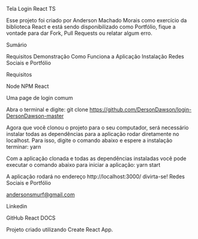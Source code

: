Tela Login React TS

Esse projeto foi criado por Anderson Machado Morais como exercício da biblioteca React e está sendo disponibilizado como Portfólio, fique a vontade para dar Fork, Pull Requests ou relatar algum erro.

Sumário

Requisitos
Demonstração
Como Funciona a Aplicação
Instalação
Redes Sociais e Portfólio

Requisitos

Node
NPM
React



Uma page de login comum

Abra o terminal e digite: git clone https://github.com/DersonDawson/login-DersonDawson-master

Agora que você clonou o projeto para o seu computador, será necessário instalar todas as dependências para a aplicação rodar diretamente no localhost. Para isso, digite o comando abaixo e espere a instalação terminar: yarn

Com a aplicação clonada e todas as dependências instaladas você pode executar o comando abaixo para iniciar a aplicação: yarn start

A aplicação rodará no endereço http://localhost:3000/ divirta-se! Redes Sociais e Portfólio

andersonsmurf@gmail.com

Linkedin

GitHub React DOCS

Projeto criado utilizando Create React App.
